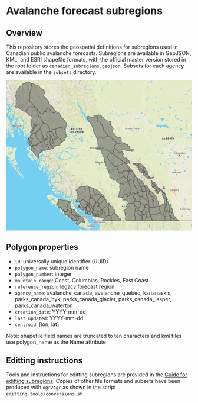 # Avalanche forecast subregions

## Overview

This repository stores the geospatial definitions for subregions used in Canadian public avalanche forecasts. Subregions are available in GeoJSON, KML, and ESRI shapefile formats, with the official master version stored in the root folder as `canadian_subregions.geojson`. Subsets for each agency are available in the `subsets` directory.

![image of regions](./subregions.png)

## Polygon properties

- `id`: universally unique identifier (UUID)
- `polygon_name`: subregion name
- `polygon_number`: integer
- `mountain_range`: Coast, Columbias, Rockies, East Coast
- `reference_region`: legacy forecast region
- `agency_name`: avalanche_canada, avalanche_quebec, kananaskis, parks_canada_byk, parks_canada_glacier, parks_canada_jasper, parks_canada_waterton
- `creation_date`: YYYY-mm-dd
- `last_updated`: YYYY-mm-dd
- `centroid`: [lon, lat]

Note: shapefile field names are truncated to ten characters and kml files use polygon_name as the Name attribute

## Editting instructions

Tools and instructions for editting subregions are provided in the [Guide for editting subregions](./editting_tools/readme.md). Copies of other file formats and subsets have been produced with `ogr2ogr` as shown in the script `editting_tools/conversions.sh`.
